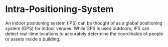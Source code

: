 # Intra-Positioning-System
An indoor positioning system (IPS) can be thought of as a global positioning system (GPS) for indoor venues. While GPS is used outdoors, IPS can detect real-time locations to accurately determine the coordinates of people or assets inside a building.
